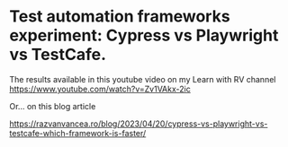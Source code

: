 # Test automation frameworks experiment: Cypress vs Playwright vs TestCafe.

The results available in this youtube video on my Learn with RV channel
https://www.youtube.com/watch?v=Zv1VAkx-2ic



Or... on this blog article

https://razvanvancea.ro/blog/2023/04/20/cypress-vs-playwright-vs-testcafe-which-framework-is-faster/

